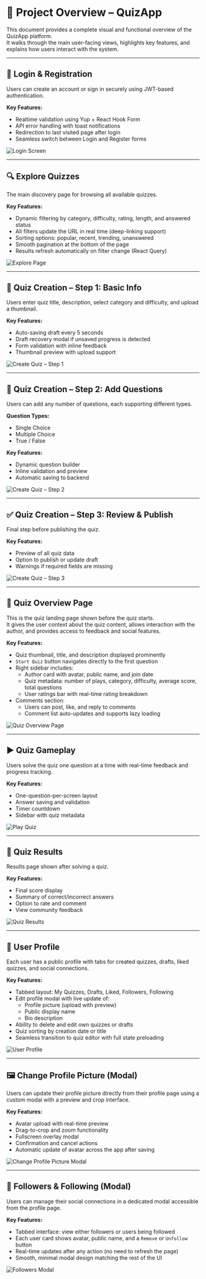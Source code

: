 # 📘 Project Overview – QuizApp

This document provides a complete visual and functional overview of the QuizApp platform.  
It walks through the main user-facing views, highlights key features, and explains how users interact with the system.

---

## 🔐 Login & Registration

Users can create an account or sign in securely using JWT-based authentication.

**Key Features:**
- Realtime validation using Yup + React Hook Form
- API error handling with toast notifications
- Redirection to last visited page after login
- Seamless switch between Login and Register forms

![Login Screen](screens/login.png)

---

## 🔍 Explore Quizzes

The main discovery page for browsing all available quizzes.

**Key Features:**
- Dynamic filtering by category, difficulty, rating, length, and answered status
- All filters update the URL in real time (deep-linking support)
- Sorting options: popular, recent, trending, unanswered
- Smooth pagination at the bottom of the page
- Results refresh automatically on filter change (React Query)

![Explore Page](screens/explore.png)

---

## 🧠 Quiz Creation – Step 1: Basic Info

Users enter quiz title, description, select category and difficulty, and upload a thumbnail.

**Key Features:**
- Auto-saving draft every 5 seconds
- Draft recovery modal if unsaved progress is detected
- Form validation with inline feedback
- Thumbnail preview with upload support

![Create Quiz – Step 1](screens/create_step1.png)

---

## 🧩 Quiz Creation – Step 2: Add Questions

Users can add any number of questions, each supporting different types.

**Question Types:**
- Single Choice
- Multiple Choice
- True / False

**Key Features:**
- Dynamic question builder
- Inline validation and preview
- Automatic saving to backend

![Create Quiz – Step 2](screens/create_step2.png)

---

## ✅ Quiz Creation – Step 3: Review & Publish

Final step before publishing the quiz.

**Key Features:**
- Preview of all quiz data
- Option to publish or update draft
- Warnings if required fields are missing

![Create Quiz – Step 3](screens/create_step3.png)

---

## 📄 Quiz Overview Page

This is the quiz landing page shown before the quiz starts.  
It gives the user context about the quiz content, allows interaction with the author, and provides access to feedback and social features.

**Key Features:**
- Quiz thumbnail, title, and description displayed prominently
- `Start Quiz` button navigates directly to the first question
- Right sidebar includes:
    - Author card with avatar, public name, and join date
    - Quiz metadata: number of plays, category, difficulty, average score, total questions
    - User ratings bar with real-time rating breakdown
- Comments section:
    - Users can post, like, and reply to comments
    - Comment list auto-updates and supports lazy loading

![Quiz Overview Page](screens/quiz_overview.png)

---

## ▶️ Quiz Gameplay

Users solve the quiz one question at a time with real-time feedback and progress tracking.

**Key Features:**
- One-question-per-screen layout
- Answer saving and validation
- Timer countdown
- Sidebar with quiz metadata

![Play Quiz](screens/quiz_play.png)

---

## 🧾 Quiz Results

Results page shown after solving a quiz.

**Key Features:**
- Final score display
- Summary of correct/incorrect answers
- Option to rate and comment
- View community feedback

![Quiz Results](screens/quiz_result.png)

---

## 👤 User Profile

Each user has a public profile with tabs for created quizzes, drafts, liked quizzes, and social connections.

**Key Features:**
- Tabbed layout: My Quizzes, Drafts, Liked, Followers, Following
- Edit profile modal with live update of:
    - Profile picture (upload with preview)
    - Public display name
    - Bio description
- Ability to delete and edit own quizzes or drafts
- Quiz sorting by creation date or title
- Seamless transition to quiz editor with full state preloading

![User Profile](screens/profile.png)

---

## 🖼 Change Profile Picture (Modal)

Users can update their profile picture directly from their profile page using a custom modal with a preview and crop interface.

**Key Features:**
- Avatar upload with real-time preview
- Drag-to-crop and zoom functionality
- Fullscreen overlay modal
- Confirmation and cancel actions
- Automatic update of avatar across the app after saving

![Change Profile Picture Modal](screens/profile_modal_avatar.png)

---

## 👥 Followers & Following (Modal)

Users can manage their social connections in a dedicated modal accessible from the profile page.

**Key Features:**
- Tabbed interface: view either followers or users being followed
- Each user card shows avatar, public name, and a `Remove` or `Unfollow` button
- Real-time updates after any action (no need to refresh the page)
- Smooth, minimal modal design matching the rest of the UI

![Followers Modal](screens/profile_modal_followers.png)